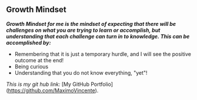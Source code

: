 ## Growth Mindset

***Growth Mindset for me is the mindset of expecting that there will be challenges on what you are trying to learn or accomplish, but understanding that each challenge can turn in to knowledge. This can be accomplished by:***

- Remembering that it is just a temporary hurdle, and I will see the positive outcome at the end!
- Being curious 
- Understanding that you do not know everything, "yet"!

*This is my git hub link:* [My GitHub Portfolio] (https://github.com/MaximoVincente).







